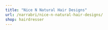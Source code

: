 ```yaml
---
title: "Nice N Natural Hair Designs"
url: /narrabri/nice-n-natural-hair-designs/
shop: hairdresser
---
```

